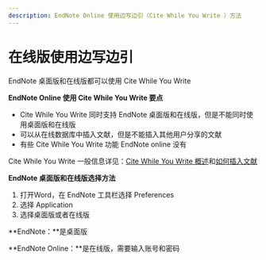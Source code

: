 ```yaml
---
description: EndNote Online 使用边写边引（Cite While You Write ）方法
---
```


# 在线版使用边写边引

EndNote 桌面版和在线版都可以使用 Cite While You Write

**EndNote Online 使用 Cite While You Write 要点**

* Cite While You Write 同时支持 EndNote 桌面版和在线版，但是不能同时使用桌面版和在线版
* 可以从在线数据库中插入文献，但是不能插入其他用户分享的文献
* 有些 Cite While You Write 功能 EndNote online 没有

Cite While You Write 一般信息详见：[Cite While You Write 概述](../10Word/Overview_of_CWYWProcess.htm)和[如何插入文献](../10Word/Basic_Instructions_Word.htm)

**EndNote 桌面版和在线版选择方法**

1. 打开Word，在 EndNote 工具栏选择 Preferences
2. 选择 Application
3. 选择桌面版或者在线版

**EndNote：**是桌面版

**EndNote Online：**是在线版，需要输入账号和密码


